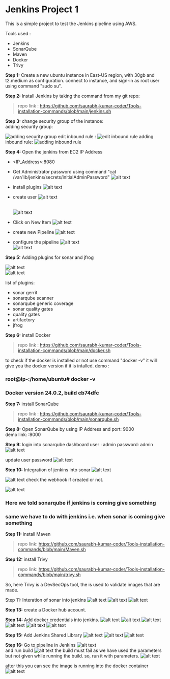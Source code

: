 # Jenkins Project 1

This is a simple project to test the Jenkins pipeline using AWS.

Tools used :

- Jenkins
- SonarQube
- Maven
- Docker
- Trivy

**Step 1:** Create a new ubuntu instance in East-US region, with 30gb and t2.medium as configuration.
connect to instance, and sign-in as root user using command "sudo su".

**Step 2:** Install Jenkins by taking the command from my git repo: <br>

> repo link : https://github.com/saurabh-kumar-coder/Tools-installation-commands/blob/main/jenkins.sh

**Step 3:** change security group of the instance: <br>
adding security group:

![adding security group](image.png)
edit inbound rule :
![edit inbound rule](image-1.png)
adding inbound rule:
![adding inbound rule](image-2.png)

**Step 4:** Open the jenkins from EC2 IP Address <br>

- <IP_Address>:8080
- Get Administrator password using command "cat /var/lib/jenkins/secrets/initialAdminPassword"
  ![alt text](image-3.png)
- install plugins
  ![alt text](image-4.png)
- create user
  ![alt text](image-5.png)
  <br>
  <br>
  <!-- ![alt text](image-6.png) -->

  ![alt text](image-17.png)

- Click on New Item
  ![alt text](image-7.png)

- create new Pipeline
  ![alt text](image-8.png)

- configure the pipeline
  ![alt text](image-9.png)
  <br>
  ![alt text](image-10.png)

**Step 5:** Adding plugins for sonar and jfrog

![alt text](image-11.png)
<br>
![alt text](image-13.png)

list of plugins:

- sonar gerrit
- sonarqube scanner
- sonarqube generic coverage
- sonar quality gates
- quality gates
- artifactory
- jfrog

**Step 6:** install Docker

> repo link : https://github.com/saurabh-kumar-coder/Tools-installation-commands/blob/main/docker.sh

to check if the docker is installed or not use command "docker -v"
it will give you the docker version if it is intalled.
demo :

### root@ip-<IP-Address>:/home/ubuntu# docker -v

### Docker version 24.0.2, build cb74dfc

**Step 7:** install SonarQube

> repo link : https://github.com/saurabh-kumar-coder/Tools-installation-commands/blob/main/sonarqube.sh

**Step 8:** Open SonarQube by using IP Address and port: 9000 <br>
demo link: <IP-Address>:9000

**Step 9:** login into sonarqube dashboard
user : admin
password: admin
![alt text](image-14.png)

update user password
![alt text](image-15.png)

**Step 10:** Integration of jenkins into sonar
![alt text](image-16.png)

![alt text](image-19.png)
check the webhook if created or not.

![alt text](image-12.png)

### Here we told sonarqube if jenkins is coming give something

### same we have to do with jenkins i.e. when sonar is coming give something

**Step 11:** install Maven

> repo link: https://github.com/saurabh-kumar-coder/Tools-installation-commands/blob/main/Maven.sh

**Step 12:** install Trivy

> repo link: https://github.com/saurabh-kumar-coder/Tools-installation-commands/blob/main/trivy.sh

So, here Trivy is a DevSecOps tool, the is used to validate images that are made.

Step 11: Interation of sonar into jenkins
![alt text](image-6.png)
![alt text](image-18.png)
![alt text](image-20.png)

**Step 13:** create a Docker hub account.
<br>

**Step 14:** Add docker credentials into jenkins.
![alt text](image-21.png)
![alt text](image-22.png)
![alt text](image-23.png)
![alt text](image-24.png)
![alt text](image-25.png)
![alt text](image-26.png)

**Step 15:** Add Jenkins Shared Library
![alt text](image-27.png)
![alt text](image-28.png)
![alt text](image-29.png)

**Step 16:** Go to pipeline in Jenkins
![alt text](image-30.png)
<br>
and run build
![alt text](image-31.png)
the build must fail as we have used the parameters but not given while running the build.
so, run it with parameters.
![alt text](image-32.png)

after this you can see the image is running into the docker container
![alt text](image-33.png)
